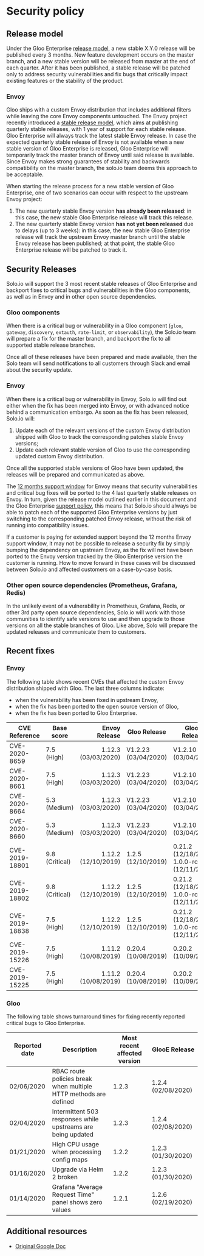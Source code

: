 # Security policy

## Release model
Under the Gloo Enterprise [release model](https://docs.solo.io/gloo/latest/reference/support/), 
a new stable X.Y.0 release will be published every 3 months. 
New feature development occurs on the master branch, and a new stable version will be released from master
at the end of each quarter. After it has been published, a stable release will be patched only to address 
security vulnerabilities and fix bugs that critically impact existing features or the stability of the product.

### Envoy
Gloo ships with a custom Envoy distribution that includes additional filters while leaving the core Envoy components untouched. 
The Envoy project recently introduced a [stable release model](https://github.com/envoyproxy/envoy/blob/master/RELEASES.md), 
which aims at publishing quarterly stable releases, with 1 year of support for each stable release. 
Gloo Enterprise will always track the latest stable Envoy release. 
In case the expected quarterly stable release of Envoy is not available when a new stable version of Gloo Enterprise 
is released, Gloo Enterprise will temporarily track the master branch of Envoy until said release is available. Since 
Envoy makes strong guarantees of stability and backwards compatibility on the master branch, the solo.io team deems this 
approach to be acceptable.

When starting the release process for a new stable version of Gloo Enterprise, one of two scenarios 
can occur with respect to the upstream Envoy project:
1. The new quarterly stable Envoy version **has already been released**: in this case, the new stable 
Gloo Enterprise release will track this release.
2. The new quarterly stable Envoy version **has not yet been released** due to delays (up to 3 weeks): 
in this case, the new stable Gloo Enterprise release will track the upstream Envoy master branch 
until the stable Envoy release has been published; at that point, the stable Gloo Enterprise 
release will be patched to track it.

## Security Releases
Solo.io will support the 3 most recent stable releases of Gloo Enterprise and backport fixes to critical 
bugs and vulnerabilities in the Gloo components, as well as in Envoy and in other open source dependencies.

### Gloo components
When there is a critical bug or vulnerability in a Gloo component (`gloo`, `gateway`, `discovery`, `extauth`, 
`rate-limit`, or `observability`), the Solo.io team will prepare a fix for the master branch, and backport 
the fix to all supported stable release branches. 

Once all of these releases have been prepared and made available, then the Solo team will send notifications 
to all customers through Slack and email about the security update. 

### Envoy
When there is a critical bug or vulnerability in Envoy, Solo.io will find out either when the fix has been merged 
into Envoy, or with advanced notice behind a communication embargo. As soon as the fix has been released, Solo.io will:
1. Update each of the relevant versions of the custom Envoy distribution shipped with Gloo to 
track the corresponding patches stable Envoy versions;
2. Update each relevant stable version of Gloo to use the corresponding updated custom Envoy distribution.

Once all the supported stable versions of Gloo have been updated, the releases will be prepared and communicated as above. 

The [12 months support window](https://github.com/envoyproxy/envoy/blob/master/RELEASES.md#stable-releases) for Envoy 
means that security vulnerabilities and critical bug fixes will be ported to the 4 last quarterly stable releases on Envoy. 
In turn, given the release model outlined earlier in this document and the Gloo Enterprise 
[support policy](https://docs.solo.io/gloo/latest/reference/support/#support-will-be-release-n-through-n-2), 
this means that Solo.io should always be able to patch each of the supported Gloo Enterprise versions by just switching 
to the corresponding patched Envoy release, without the risk of running into compatibility issues.

If a customer is paying for extended support beyond the 12 months Envoy support window, it may not be possible to 
release a security fix by simply bumping the dependency on upstream Envoy, as the fix will not have been ported to the 
Envoy version tracked by the Gloo Enterprise version the customer is running. 
How to move forward in these cases will be discussed between Solo.io and affected customers on a case-by-case basis. 

### Other open source dependencies (Prometheus, Grafana, Redis)
In the unlikely event of a vulnerability in Prometheus, Grafana, Redis, or other 3rd party open source dependencies, 
Solo.io will work with those communities to identify safe versions to use and then upgrade to those versions on all 
the stable branches of Gloo. Like above, Solo will prepare the updated releases and communicate them to customers.

## Recent fixes

### Envoy
The following table shows recent CVEs that affected the custom Envoy distribution shipped with Gloo. The last three columns indicate:
- when the vulnerability has been fixed in upstream Envoy,
- when the fix has been ported to the open source version of Gloo,
- when the fix has been ported to Gloo Enterprise.

| CVE Reference  | Base score     |       Envoy Release | Gloo Release         | GlooE Release                              |
|----------------|----------------|--------------------:|----------------------|--------------------------------------------|
| CVE-2020-8659  | 7.5 (High)     | 1.12.3 (03/03/2020) | V1.2.23 (03/04/2020) | V1.2.10 (03/04/2020)                       |
| CVE-2020-8661  | 7.5 (High)     | 1.12.3 (03/03/2020) | V1.2.23 (03/04/2020) | V1.2.10 (03/04/2020)                       |
| CVE-2020-8664  | 5.3 (Medium)   | 1.12.3 (03/03/2020) | V1.2.23 (03/04/2020) | V1.2.10 (03/04/2020)                       |
| CVE-2020-8660  | 5.3 (Medium)   | 1.12.3 (03/03/2020) | V1.2.23 (03/04/2020) | V1.2.10 (03/04/2020)                       |
| CVE-2019-18801 | 9.8 (Critical) | 1.12.2 (12/10/2019) | 1.2.5 (12/10/2019)   | 0.21.2 (12/18/2019) 1.0.0-rc5 (12/11/2019) |
| CVE-2019-18802 | 9.8 (Critical) | 1.12.2 (12/10/2019) | 1.2.5 (12/10/2019)   | 0.21.2 (12/18/2019) 1.0.0-rc5 (12/11/2019) |
| CVE-2019-18838 | 7.5 (High)     | 1.12.2 (12/10/2019) | 1.2.5 (12/10/2019)   | 0.21.2 (12/18/2019) 1.0.0-rc5 (12/11/2019) |
| CVE-2019-15226 | 7.5 (High)     | 1.11.2 (10/08/2019) | 0.20.4 (10/08/2019)  | 0.20.2 (10/09/2019)                        |
| CVE-2019-15225 | 7.5 (High)     | 1.11.2 (10/08/2019) | 0.20.4 (10/08/2019)  | 0.20.2 (10/09/2019)                        |

### Gloo
The following table shows turnaround times for fixing recently reported critical bugs to Gloo Enterprise.

| Reported date | Description                                                      | Most recent affected version | GlooE Release      |
|---------------|------------------------------------------------------------------|------------------------------|--------------------|
| 02/06/2020    | RBAC route policies break when multiple HTTP methods are defined | 1.2.3                        | 1.2.4 (02/08/2020) |
| 02/04/2020    | Intermittent 503 responses while upstreams are being updated     | 1.2.3                        | 1.2.4 (02/08/2020) |
| 01/21/2020    | High CPU usage when processing config maps                       | 1.2.2                        | 1.2.3 (01/30/2020) |
| 01/16/2020    | Upgrade via Helm 2 broken                                        | 1.2.2                        | 1.2.3 (01/30/2020) |
| 01/14/2020    | Grafana "Average Request Time" panel shows zero values           | 1.2.1                        | 1.2.6 (02/19/2020) |

## Additional resources
- [Original Google Doc](https://docs.google.com/document/d/1M5Sto821S5fYLRdP-XVYdz4hd397HWbAqLM731UJIdQ)
